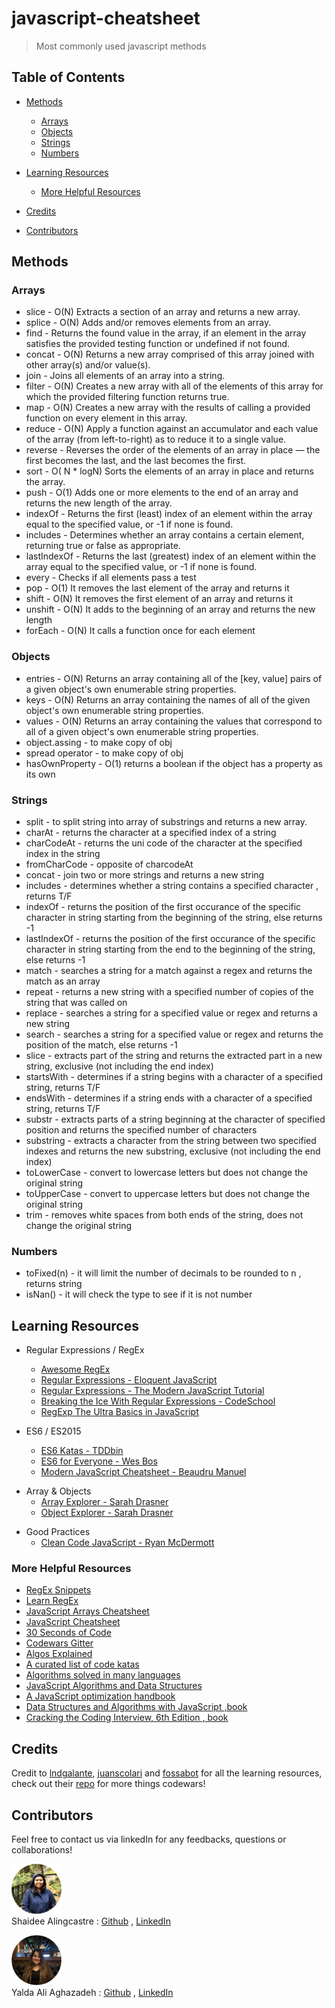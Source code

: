 <!-- omit in toc -->
# javascript-cheatsheet

>Most commonly used javascript methods

<!-- omit in toc -->
## Table of Contents
- [Methods](#methods)
  - [Arrays](#arrays)
  - [Objects](#objects)
  - [Strings](#strings)
  - [Numbers](#numbers)

- [Learning Resources](#learning-resources)
  - [More Helpful Resources](#more-helpful-resources)
- [Credits](#credits)
- [Contributors](#contributors)

## Methods
### Arrays
* slice - O(N) Extracts a section of an array and returns a new array.
* splice - O(N) Adds and/or removes elements from an array.
* find - Returns the found value in the array, if an element in the array satisfies the provided testing function or undefined if not found.
* concat - O(N) Returns a new array comprised of this array joined with other array(s) and/or value(s).
* join - Joins all elements of an array into a string.
* filter - O(N) Creates a new array with all of the elements of this array for which the provided filtering function returns true.
* map - O(N) Creates a new array with the results of calling a provided function on every element in this array.
* reduce - O(N) Apply a function against an accumulator and each value of the array (from left-to-right) as to reduce it to a single value.
* reverse - Reverses the order of the elements of an array in place — the first becomes the last, and the last becomes the first.
* sort - O( N * logN) Sorts the elements of an array in place and returns the array.
* push - O(1) Adds one or more elements to the end of an array and returns the new length of the array.
* indexOf - Returns the first (least) index of an element within the array equal to the specified value, or -1 if none is found.
* includes - Determines whether an array contains a certain element, returning true or false as appropriate.
* lastIndexOf - Returns the last (greatest) index of an element within the array equal to the specified value, or -1 if none is found.
* every - Checks if all elements pass a test
* pop - O(1) It removes the last element of the array and returns it
* shift - O(N) It removes the first element of an array and returns it
* unshift - O(N) It adds to the beginning of an array and returns the new length
* forEach - O(N) It calls a function once for each element
 
### Objects
* entries - O(N) Returns an array containing all of the [key, value] pairs of a given object's own enumerable string properties.
* keys - O(N) Returns an array containing the names of all of the given object's own enumerable string properties.
* values - O(N) Returns an array containing the values that correspond to all of a given object's own enumerable string properties.
* object.assing - to make copy of obj
* spread operator - to make copy of obj
* hasOwnProperty - O(1) returns a boolean if the object has a property as its own 

### Strings
* split - to split string into array of substrings and returns a new array.
* charAt - returns the character at a specified index of a string
* charCodeAt - returns the uni code of the character at the specified index in the string
* fromCharCode - opposite of charcodeAt
* concat - join two or more strings and returns a new string
* includes - determines whether a string contains a specified character , returns T/F
* indexOf - returns the position of the first occurance of the specific character in string starting from the beginning of the string, else returns -1
* lastIndexOf - returns the position of the first occurance of the specific character in string starting from the end to the beginning of the string, else returns -1
* match - searches a string for a match against a regex and returns the match as an array
* repeat - returns a new string with a specified number of copies of the string that was called on
* replace - searches a string for a specified value or regex and returns a new string 
* search - searches a string for a specified value or regex and returns the position of the match, else returns -1
* slice - extracts part of the string and returns the extracted part in a new string, exclusive (not including the end index)
* startsWith - determines if a string begins with a character of a specified string, returns T/F
* endsWith - determines if a string ends with a character of a specified string, returns T/F
* substr - extracts parts of a string beginning at the character of specified position and returns the specified number of characters
* substring - extracts a character from the string between two specified indexes and returns the new substring, exclusive (not including the end index)
* toLowerCase - convert to lowercase letters but does not change the original string
* toUpperCase - convert to uppercase letters but does not change the original string
* trim - removes white spaces from both ends of the string, does not change the original string


### Numbers
* toFixed(n) - it will limit the number of decimals to be rounded to n , returns string
* isNan()    - it will check the type to see if it is not number




## Learning Resources

- Regular Expressions / RegEx

  - [Awesome RegEx](https://github.com/aloisdg/awesome-regex)
  - [Regular Expressions - Eloquent JavaScript](https://eloquentjavascript.net/09_regexp.html)
  - [Regular Expressions - The Modern JavaScript Tutorial](https://javascript.info/regexp-introduction)
  - [Breaking the Ice With Regular Expressions - CodeSchool](https://www.pluralsight.com/courses/code-school-breaking-the-ice-with-regular-expressions)
  - [RegExp The Ultra Basics in JavaScript](https://www.youtube.com/watch?v=VrT3TRDDE4M)

* ES6 / ES2015

  - [ES6 Katas - TDDbin](http://es6katas.org)
  - [ES6 for Everyone - Wes Bos](https://es6.io)
  - [Modern JavaScript Cheatsheet - Beaudru Manuel](https://github.com/mbeaudru/modern-js-cheatsheet)

- Array & Objects
  - [Array Explorer - Sarah Drasner](https://sdras.github.io/array-explorer)
  - [Object Explorer - Sarah Drasner](https://sdras.github.io/object-explorer)

* Good Practices
  - [Clean Code JavaScript - Ryan McDermott](https://github.com/ryanmcdermott/clean-code-javascript)

### More Helpful Resources

- [RegEx Snippets](https://github.com/jeffreyshen19/RegEx-Snippets)
- [Learn RegEx](https://github.com/zeeshanu/learn-regex)
- [JavaScript Arrays Cheatsheet](https://devhints.io/js-array)
- [JavaScript Cheatsheet](https://github.com/LeCoupa/awesome-cheatsheets/blob/master/languages/javascript.js)
- [30 Seconds of Code](https://github.com/Chalarangelo/30-seconds-of-code)
- [Codewars Gitter](https://gitter.im/Codewars/codewars.com)
- [Algos Explained](https://www.youtube.com/channel/UCwsRKWt23kxOL1Fb73i0uUg/videos)
- [A curated list of code katas](https://github.com/gamontal/awesome-katas)
- [Algorithms solved in many languages](https://github.com/marcosfede/algorithms)
- [JavaScript Algorithms and Data Structures](https://github.com/trekhleb/javascript-algorithms)
- [A JavaScript optimization handbook](https://mythbusters.js.org)
- [Data Structures and Algorithms with JavaScript ,book](https://github.com/ontiyonke/book-1/blob/master/%5BJAVASCRIPT%5D%5BData%20Structures%20and%20Algorithms%20with%20JavaScript%5D.pdf)
- [Cracking the Coding Interview, 6th Edition , book](https://github.com/alxerg/Books-1/blob/master/Cracking%20the%20Coding%20Interview%2C%206th%20Edition%20189%20Programming%20Questions%20and%20Solutions.pdf)

## Credits
Credit to [lndgalante](https://github.com/lndgalante), [juanscolari](https://github.com/juanscolari) and [fossabot](https://github.com/fossabot) for all the learning resources, check out their [repo](https://github.com/lndgalante/codewars-katas) for more things codewars!

## Contributors

Feel free to contact us via linkedIn for any feedbacks, questions or collaborations! 

<img src="./assets/images/Shaidee3.png" width="80px"> <br>
Shaidee Alingcastre : 
[Github](https://github.com/sali6798) ,
[LinkedIn](https://www.linkedin.com/in/shaidee-alingcastre/)

<img src="./assets/images/yalda4.png" width="80px"> <br>
Yalda Ali Aghazadeh : 
[Github](https://github.com/zahraaliaghazadeh) ,
[LinkedIn](www.linkedin.com/in/yalda-aghazade)
